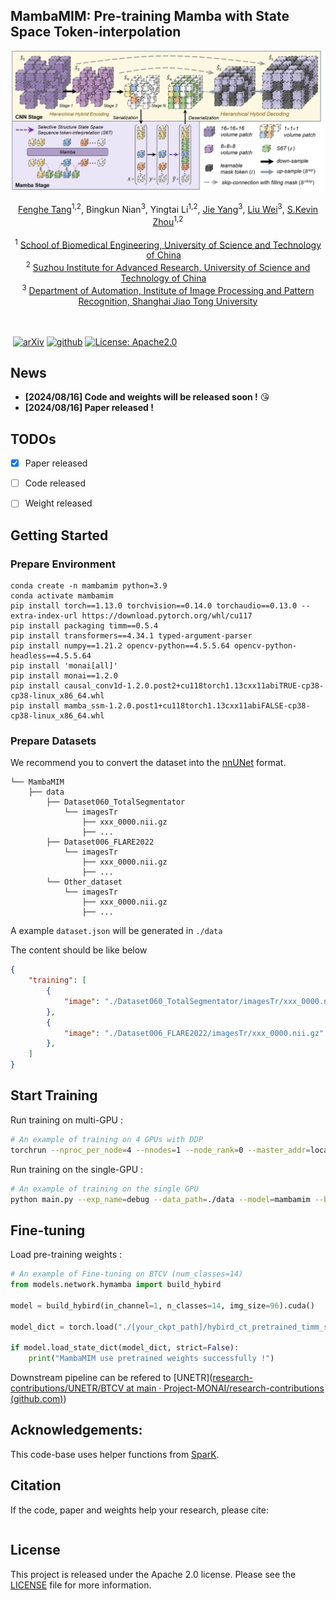 

## MambaMIM: Pre-training Mamba with State Space Token-interpolation

<p align="center" width="100%">
<!---->
</p> 

![MambaMIM](img/MambaMIM.png)



<div align="center">
    <span class="author-block">
    <a href="https://scholar.google.com/citations?user=x1pODsMAAAAJ&hl=en" target="_blank">Fenghe Tang</a><sup>1,2</sup>,</span>
    <span class="author-block">
    <a target="_blank">Bingkun Nian</a><sup>3</sup>,</span>
    <span class="author-block">
    <a target="_blank">Yingtai Li</a><sup>1,2</sup>,</span>
    <span class="author-block">
    <a href="https://scholar.google.com/citations?user=tmx7tu8AAAAJ&hl=en" target="_blank">Jie Yang</a><sup>3</sup>,</span>
    <span class="author-block">
    <a href="https://scholar.google.com/citations?user=Vbb5EGIAAAAJ&hl=en" target="_blank"> Liu Wei</a><sup>3</sup>,</span>
    <span class="author-block">
    <a href="https://scholar.google.com/citations?user=8eNm2GMAAAAJ&hl=en" target="_blank">S.Kevin Zhou</a><sup>1,2</sup>
    </span>
</div>

<br>

<div align="center">
    <sup>1</sup>
    <a href='https://en.ustc.edu.cn/' target='_blank'>School of Biomedical Engineering, University of Science and Technology of China</a>&emsp;
    <br>
    <sup>2</sup> <a href='http://english.ict.cas.cn/' target='_blank'>Suzhou Institute for Advanced Research, University of Science and Technology of China</a>&emsp;
    <br>
    <sup>3</sup> <a href='http://www.pami.sjtu.edu.cn/En/Home' target='_blank'>Department of Automation, Institute of Image Processing and Pattern Recognition, Shanghai Jiao Tong University</a>
    <br>
</div>

<br>
<br>

​                                                                              [![arXiv](https://img.shields.io/badge/arxiv-2408.08070-b31b1b)](https://arxiv.org/pdf/2408.08070.pdf)   [![github](https://img.shields.io/badge/github-MambaMIM-purple)](https://github.com/FengheTan9/MambaMIM)    <a href="#LICENSE--citation"><img alt="License: Apache2.0" src="https://img.shields.io/badge/LICENSE-Apache%202.0-blue.svg"/></a>



## News

- **[2024/08/16] Code and weights will be released soon !** 😘
- **[2024/08/16] Paper released !**



## TODOs

- [x] Paper released 
- [ ] Code released
- [ ] Weight released



## Getting Started



### Prepare Environment

```
conda create -n mambamim python=3.9
conda activate mambamim
pip install torch==1.13.0 torchvision==0.14.0 torchaudio==0.13.0 --extra-index-url https://download.pytorch.org/whl/cu117
pip install packaging timm==0.5.4
pip install transformers==4.34.1 typed-argument-parser
pip install numpy==1.21.2 opencv-python==4.5.5.64 opencv-python-headless==4.5.5.64
pip install 'monai[all]'
pip install monai==1.2.0
pip install causal_conv1d-1.2.0.post2+cu118torch1.13cxx11abiTRUE-cp38-cp38-linux_x86_64.whl
pip install mamba_ssm-1.2.0.post1+cu118torch1.13cxx11abiFALSE-cp38-cp38-linux_x86_64.whl
```



### Prepare Datasets

We recommend you to convert the dataset into the  [nnUNet](https://github.com/MIC-DKFZ/nnUNet/blob/master/documentation/dataset_format.md) format.

```
└── MambaMIM
    ├── data
        ├── Dataset060_TotalSegmentator
            └── imagesTr
                ├── xxx_0000.nii.gz
                ├── ...
        ├── Dataset006_FLARE2022
            └── imagesTr
                ├── xxx_0000.nii.gz
                ├── ...
        └── Other_dataset
            └── imagesTr
                ├── xxx_0000.nii.gz
                ├── ...
```



A example ```dataset.json``` will be generated in ```./data```

The content should be like below

```json
{
    "training": [
        {
            "image": "./Dataset060_TotalSegmentator/imagesTr/xxx_0000.nii.gz"
        },
        {
            "image": "./Dataset006_FLARE2022/imagesTr/xxx_0000.nii.gz"
        },
    ]
}

```



## Start Training

Run training on multi-GPU :

```sh
# An example of training on 4 GPUs with DDP
torchrun --nproc_per_node=4 --nnodes=1 --node_rank=0 --master_addr=localhost --master_port=12351 main.py --exp_name=debug --data_path=./data  --model=mambamim --bs=12  --exp_dir=debug_mambamim_ddp_4
```

Run training on the single-GPU :

```sh
# An example of training on the single GPU
python main.py --exp_name=debug --data_path=./data --model=mambamim --bs=4 --exp_dir=debug_mambamim
```



## Fine-tuning

Load pre-training weights :

```python
# An example of Fine-tuning on BTCV (num_classes=14)
from models.network.hymamba import build_hybird

model = build_hybird(in_channel=1, n_classes=14, img_size=96).cuda()

model_dict = torch.load("./[your_ckpt_path]/hybird_ct_pretrained_timm_style_mask75.pth")   

if model.load_state_dict(model_dict, strict=False):
    print("MambaMIM use pretrained weights successfully !")
```

Downstream pipeline can be refered to [UNETR]([research-contributions/UNETR/BTCV at main · Project-MONAI/research-contributions (github.com)](https://github.com/Project-MONAI/research-contributions/tree/main/UNETR/BTCV))



## Acknowledgements:

This code-base uses helper functions from [SparK](https://github.com/keyu-tian/SparK).



## Citation

If the code, paper and weights help your research, please cite:

```

```



## License

This project is released under the Apache 2.0 license. Please see the [LICENSE](LICENSE) file for more information.
